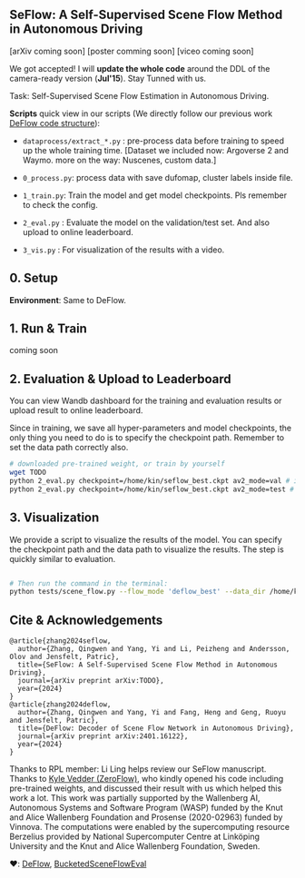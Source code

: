 SeFlow: A Self-Supervised Scene Flow Method in Autonomous Driving
---

[arXiv coming soon] [poster comming soon] [viceo coming soon]

We got accepted! I will **update the whole code** around the DDL of the camera-ready version (**Jul'15**). Stay Tunned with us.

Task: Self-Supervised Scene Flow Estimation in Autonomous Driving. 

**Scripts** quick view in our scripts (We directly follow our previous work [DeFlow code structure](https://github.com/KTH-RPL/DeFlow)):

- `dataprocess/extract_*.py` : pre-process data before training to speed up the whole training time. 
  [Dataset we included now: Argoverse 2 and Waymo.  more on the way: Nuscenes, custom data.]
  
- `0_process.py`: process data with save dufomap, cluster labels inside file.

- `1_train.py`: Train the model and get model checkpoints. Pls remember to check the config.

- `2_eval.py` : Evaluate the model on the validation/test set. And also upload to online leaderboard.

- `3_vis.py` : For visualization of the results with a video.


## 0. Setup

**Environment**: Same to DeFlow. 


## 1. Run & Train

coming soon

## 2. Evaluation & Upload to Leaderboard

You can view Wandb dashboard for the training and evaluation results or upload result to online leaderboard.

Since in training, we save all hyper-parameters and model checkpoints, the only thing you need to do is to specify the checkpoint path. Remember to set the data path correctly also.

```bash
# downloaded pre-trained weight, or train by yourself
wget TODO
python 2_eval.py checkpoint=/home/kin/seflow_best.ckpt av2_mode=val # it will directly prints all metric
python 2_eval.py checkpoint=/home/kin/seflow_best.ckpt av2_mode=test # it will output the av2_submit.zip for you to submit to leaderboard
```


## 3. Visualization

We provide a script to visualize the results of the model. You can specify the checkpoint path and the data path to visualize the results. The step is quickly similar to evaluation.

```bash

# Then run the command in the terminal:
python tests/scene_flow.py --flow_mode 'deflow_best' --data_dir /home/kin/data/av2/preprocess/sensor/mini
```


## Cite & Acknowledgements

```
@article{zhang2024seflow,
  author={Zhang, Qingwen and Yang, Yi and Li, Peizheng and Andersson, Olov and Jensfelt, Patric},
  title={SeFlow: A Self-Supervised Scene Flow Method in Autonomous Driving},
  journal={arXiv preprint arXiv:TODO},
  year={2024}
}
@article{zhang2024deflow,
  author={Zhang, Qingwen and Yang, Yi and Fang, Heng and Geng, Ruoyu and Jensfelt, Patric},
  title={DeFlow: Decoder of Scene Flow Network in Autonomous Driving},
  journal={arXiv preprint arXiv:2401.16122},
  year={2024}
}
```

Thanks to RPL member: Li Ling helps review our SeFlow manuscript. 
Thanks to [Kyle Vedder (ZeroFlow)](https://github.com/kylevedder), who kindly opened his code including pre-trained weights, and discussed their result with us which helped this work a lot. 
This work was partially supported by the Wallenberg AI, Autonomous Systems and Software Program (WASP) funded by the Knut and Alice Wallenberg Foundation and Prosense (2020-02963) funded by Vinnova. 
The computations were enabled by the supercomputing resource Berzelius provided by National Supercomputer Centre at Linköping University and the Knut and Alice Wallenberg Foundation, Sweden.

❤️: [DeFlow](https://github.com/KTH-RPL/DeFlow), [BucketedSceneFlowEval](https://github.com/kylevedder/BucketedSceneFlowEval)

